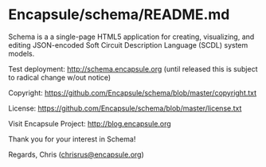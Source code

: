 Encapsule/schema/README.md
======

Schema is a a single-page HTML5 application for creating, visualizing, and editing JSON-encoded Soft Circuit Description Language (SCDL) system models. 

Test deployment: http://schema.encapsule.org (until released this is subject to radical change w/out notice)

Copyright: https://github.com/Encapsule/schema/blob/master/copyright.txt

License: https://github.com/Encapsule/schema/blob/master/license.txt

Visit Encapsule Project: http://blog.encapsule.org

Thank you for your interest in Schema!

Regards, Chris (chrisrus@encapsule.org)



